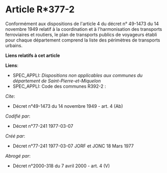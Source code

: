 # Article R*377-2

Conformément aux dispositions de l'article 4 du décret n° 49-1473 du 14 novembre 1949 relatif à la coordination et à
l'harmonisation des transports ferroviaires et routiers, le plan de transports publics de voyageurs établi pour chaque
département comprend la liste des périmètres de transports urbains.

**Liens relatifs à cet article**

**Liens**:

  - SPEC_APPLI: *Dispositions non applicables aux communes du département de Saint-Pierre-et-Miquelon*
  - SPEC_APPLI: Code des communes R392-2 :

_Cite_:

  - Décret n°49-1473 du 14 novembre 1949 - art. 4 (Ab)

_Codifié par_:

  - Décret n°77-241 1977-03-07

_Créé par_:

  - Décret n°77-241 1977-03-07 JORF et JONC 18 Mars 1977

_Abrogé par_:

  - Décret n°2000-318 du 7 avril 2000 - art. 4 (V)
